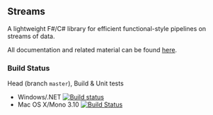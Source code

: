 ## Streams 

A lightweight F#/C# library for efficient functional-style pipelines on streams of data.

All documentation and related material can be found [here](http://nessos.github.io/Streams/).

### Build Status

Head (branch `master`), Build & Unit tests

* Windows/.NET [![Build status](https://ci.appveyor.com/api/projects/status/github/nessos/streams?branch=master)](https://ci.appveyor.com/project/nessos/streams)
* Mac OS X/Mono 3.10 [![Build Status](https://travis-ci.org/nessos/Streams.png?branch=master)](https://travis-ci.org/nessos/Streams/branches)

